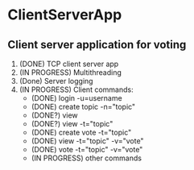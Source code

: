# ClientServerApp
## Client server application for voting
1. (DONE) TCP client server app
2. (IN PROGRESS) Multithreading
3. (Done) Server logging
4. (IN PROGRESS) Client commands:
    * (DONE) login -u=username
    * (DONE) create topic -n="topic"
    * (DONE?) view
    * (DONE?) view -t="topic"
    * (DONE) create vote -t="topic"
    * (DONE) view -t="topic" -v="vote"
    * (DONE) vote -t="topic" -v="vote"
    * (IN PROGRESS) other commands

